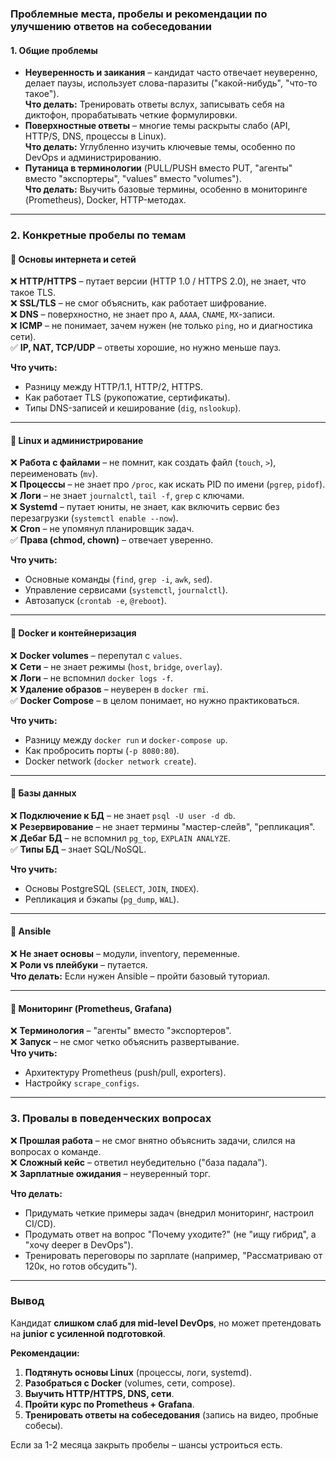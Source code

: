 ### **Проблемные места, пробелы и рекомендации по улучшению ответов на собеседовании**  

#### **1. Общие проблемы**  
- **Неуверенность и заикания** – кандидат часто отвечает неуверенно, делает паузы, использует слова-паразиты ("какой-нибудь", "что-то такое").  
  **Что делать:** Тренировать ответы вслух, записывать себя на диктофон, прорабатывать четкие формулировки.  
- **Поверхностные ответы** – многие темы раскрыты слабо (API, HTTP/S, DNS, процессы в Linux).  
  **Что делать:** Углубленно изучить ключевые темы, особенно по DevOps и администрированию.  
- **Путаница в терминологии** (PULL/PUSH вместо PUT, "агенты" вместо "экспортеры", "values" вместо "volumes").  
  **Что делать:** Выучить базовые термины, особенно в мониторинге (Prometheus), Docker, HTTP-методах.  

---  

### **2. Конкретные пробелы по темам**  

#### **🔹 Основы интернета и сетей**  
❌ **HTTP/HTTPS** – путает версии (HTTP 1.0 / HTTPS 2.0), не знает, что такое TLS.  
❌ **SSL/TLS** – не смог объяснить, как работает шифрование.  
❌ **DNS** – поверхностно, не знает про `A`, `AAAA`, `CNAME`, `MX`-записи.  
❌ **ICMP** – не понимает, зачем нужен (не только `ping`, но и диагностика сети).  
✅ **IP, NAT, TCP/UDP** – ответы хорошие, но нужно меньше пауз.  

**Что учить:**  
- Разницу между HTTP/1.1, HTTP/2, HTTPS.  
- Как работает TLS (рукопожатие, сертификаты).  
- Типы DNS-записей и кеширование (`dig`, `nslookup`).  

---  

#### **🔹 Linux и администрирование**  
❌ **Работа с файлами** – не помнит, как создать файл (`touch`, `>`), переименовать (`mv`).  
❌ **Процессы** – не знает про `/proc`, как искать PID по имени (`pgrep`, `pidof`).  
❌ **Логи** – не знает `journalctl`, `tail -f`, `grep` с ключами.  
❌ **Systemd** – путает юниты, не знает, как включить сервис без перезагрузки (`systemctl enable --now`).  
❌ **Cron** – не упомянул планировщик задач.  
✅ **Права (chmod, chown)** – отвечает уверенно.  

**Что учить:**  
- Основные команды (`find`, `grep -i`, `awk`, `sed`).  
- Управление сервисами (`systemctl`, `journalctl`).  
- Автозапуск (`crontab -e`, `@reboot`).  

---  

#### **🔹 Docker и контейнеризация**  
❌ **Docker volumes** – перепутал с `values`.  
❌ **Сети** – не знает режимы (`host`, `bridge`, `overlay`).  
❌ **Логи** – не вспомнил `docker logs -f`.  
❌ **Удаление образов** – неуверен в `docker rmi`.  
✅ **Docker Compose** – в целом понимает, но нужно практиковаться.  

**Что учить:**  
- Разницу между `docker run` и `docker-compose up`.  
- Как пробросить порты (`-p 8080:80`).  
- Docker network (`docker network create`).  

---  

#### **🔹 Базы данных**  
❌ **Подключение к БД** – не знает `psql -U user -d db`.  
❌ **Резервирование** – не знает термины "мастер-слейв", "репликация".  
❌ **Дебаг БД** – не вспомнил `pg_top`, `EXPLAIN ANALYZE`.  
✅ **Типы БД** – знает SQL/NoSQL.  

**Что учить:**  
- Основы PostgreSQL (`SELECT`, `JOIN`, `INDEX`).  
- Репликация и бэкапы (`pg_dump`, `WAL`).  

---  

#### **🔹 Ansible**  
❌ **Не знает основы** – модули, inventory, переменные.  
❌ **Роли vs плейбуки** – путается.  
**Что делать:** Если нужен Ansible – пройти базовый туториал.  

---  

#### **🔹 Мониторинг (Prometheus, Grafana)**  
❌ **Терминология** – "агенты" вместо "экспортеров".  
❌ **Запуск** – не смог четко объяснить развертывание.  
**Что учить:**  
- Архитектуру Prometheus (push/pull, exporters).  
- Настройку `scrape_configs`.  

---  

### **3. Провалы в поведенческих вопросах**  
❌ **Прошлая работа** – не смог внятно объяснить задачи, слился на вопросах о команде.  
❌ **Сложный кейс** – ответил неубедительно ("база падала").  
❌ **Зарплатные ожидания** – неуверенный торг.  

**Что делать:**  
- Придумать четкие примеры задач (внедрил мониторинг, настроил CI/CD).  
- Продумать ответ на вопрос "Почему уходите?" (не "ищу гибрид", а "хочу deeper в DevOps").  
- Тренировать переговоры по зарплате (например, "Рассматриваю от 120к, но готов обсудить").  

---  

### **Вывод**  
Кандидат **слишком слаб для mid-level DevOps**, но может претендовать на **junior с усиленной подготовкой**.  

**Рекомендации:**  
1. **Подтянуть основы Linux** (процессы, логи, systemd).  
2. **Разобраться с Docker** (volumes, сети, compose).  
3. **Выучить HTTP/HTTPS, DNS, сети**.  
4. **Пройти курс по Prometheus + Grafana**.  
5. **Тренировать ответы на собеседования** (запись на видео, пробные собесы).  

Если за 1-2 месяца закрыть пробелы – шансы устроиться есть.
